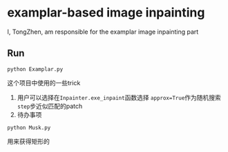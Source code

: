 # examplar-based image inpainting
I, TongZhen, am responsible for the examplar image inpainting part 
## Run
```
python Examplar.py
```
这个项目中使用的一些trick
  1. 用户可以选择在`Inpainter.exe_inpaint`函数选择 `approx=True`作为随机搜索`step`步近似匹配的patch
  2. 待办事项
```
python Musk.py
```
用来获得矩形的
